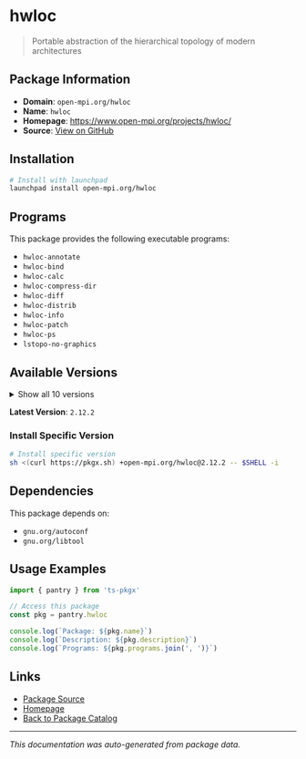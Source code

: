 # hwloc

> Portable abstraction of the hierarchical topology of modern architectures

## Package Information

- **Domain**: `open-mpi.org/hwloc`
- **Name**: `hwloc`
- **Homepage**: https://www.open-mpi.org/projects/hwloc/
- **Source**: [View on GitHub](https://github.com/pkgxdev/pantry/tree/main/projects/open-mpi.org/hwloc/package.yml)

## Installation

```bash
# Install with launchpad
launchpad install open-mpi.org/hwloc
```

## Programs

This package provides the following executable programs:

- `hwloc-annotate`
- `hwloc-bind`
- `hwloc-calc`
- `hwloc-compress-dir`
- `hwloc-diff`
- `hwloc-distrib`
- `hwloc-info`
- `hwloc-patch`
- `hwloc-ps`
- `lstopo-no-graphics`

## Available Versions

<details>
<summary>Show all 10 versions</summary>

- `2.12.2`, `2.12.1`, `2.12.0`, `2.11.2`, `2.11.1`
- `2.11.0`, `2.10.0`, `2.9.3`, `2.9.2`, `2.9.1`

</details>

**Latest Version**: `2.12.2`

### Install Specific Version

```bash
# Install specific version
sh <(curl https://pkgx.sh) +open-mpi.org/hwloc@2.12.2 -- $SHELL -i
```

## Dependencies

This package depends on:

- `gnu.org/autoconf`
- `gnu.org/libtool`

## Usage Examples

```typescript
import { pantry } from 'ts-pkgx'

// Access this package
const pkg = pantry.hwloc

console.log(`Package: ${pkg.name}`)
console.log(`Description: ${pkg.description}`)
console.log(`Programs: ${pkg.programs.join(', ')}`)
```

## Links

- [Package Source](https://github.com/pkgxdev/pantry/tree/main/projects/open-mpi.org/hwloc/package.yml)
- [Homepage](https://www.open-mpi.org/projects/hwloc/)
- [Back to Package Catalog](../../../package-catalog.md)

---

*This documentation was auto-generated from package data.*
